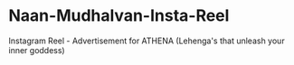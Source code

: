 # Naan-Mudhalvan-Insta-Reel
Instagram Reel - Advertisement for ATHENA (Lehenga's that unleash your inner goddess)
